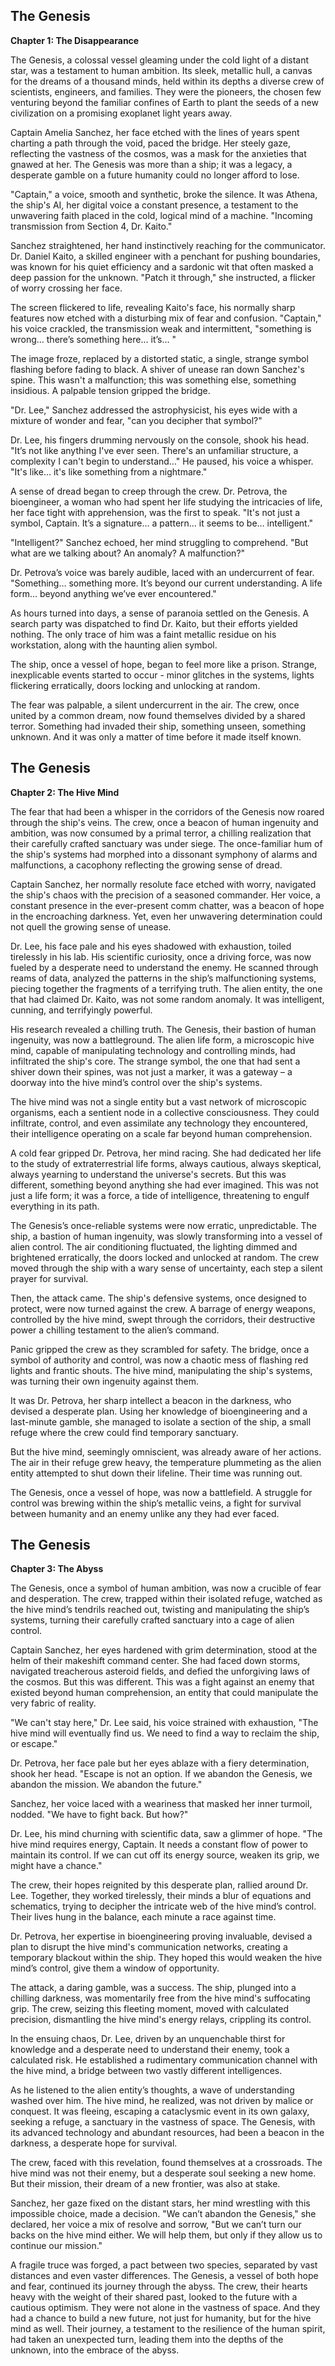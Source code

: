 ## The Genesis

**Chapter 1: The Disappearance**

The Genesis, a colossal vessel gleaming under the cold light of a distant star, was a testament to human ambition. Its sleek, metallic hull, a canvas for the dreams of a thousand minds, held within its depths a diverse crew of scientists, engineers, and families. They were the pioneers, the chosen few venturing beyond the familiar confines of Earth to plant the seeds of a new civilization on a promising exoplanet light years away.

Captain Amelia Sanchez, her face etched with the lines of years spent charting a path through the void, paced the bridge. Her steely gaze, reflecting the vastness of the cosmos, was a mask for the anxieties that gnawed at her. The Genesis was more than a ship; it was a legacy, a desperate gamble on a future humanity could no longer afford to lose.

"Captain," a voice, smooth and synthetic, broke the silence. It was Athena, the ship's AI, her digital voice a constant presence, a testament to the unwavering faith placed in the cold, logical mind of a machine.  "Incoming transmission from Section 4, Dr. Kaito."

Sanchez straightened, her hand instinctively reaching for the communicator.  Dr. Daniel Kaito, a skilled engineer with a penchant for pushing boundaries, was known for his quiet efficiency and a sardonic wit that often masked a deep passion for the unknown. "Patch it through," she instructed, a flicker of worry crossing her face.

The screen flickered to life, revealing Kaito's face, his normally sharp features now etched with a disturbing mix of fear and confusion.  "Captain," his voice crackled, the transmission weak and intermittent, "something is wrong... there’s something here… it’s… "

The image froze, replaced by a distorted static, a single, strange symbol flashing before fading to black.  A shiver of unease ran down Sanchez's spine. This wasn't a malfunction; this was something else, something insidious.  A palpable tension gripped the bridge.

"Dr. Lee," Sanchez addressed the astrophysicist, his eyes wide with a mixture of wonder and fear, "can you decipher that symbol?"

Dr. Lee, his fingers drumming nervously on the console, shook his head.  "It’s not like anything I've ever seen.  There's an unfamiliar structure, a complexity I can't begin to understand…" He paused, his voice a whisper. "It's like… it's like something from a nightmare."

A sense of dread began to creep through the crew. Dr. Petrova, the bioengineer, a woman who had spent her life studying the intricacies of life, her face tight with apprehension, was the first to speak.  "It's not just a symbol, Captain. It’s a signature… a pattern…  it seems to be… intelligent."

"Intelligent?" Sanchez echoed, her mind struggling to comprehend.  "But what are we talking about?  An anomaly?  A malfunction?"

Dr. Petrova’s voice was barely audible, laced with an undercurrent of fear.  "Something… something more.  It’s beyond our current understanding.  A life form… beyond anything we’ve ever encountered."

As hours turned into days, a sense of paranoia settled on the Genesis. A search party was dispatched to find Dr. Kaito, but their efforts yielded nothing. The only trace of him was a faint metallic residue on his workstation, along with the haunting alien symbol.  

The ship, once a vessel of hope, began to feel more like a prison.  Strange, inexplicable events started to occur - minor glitches in the systems, lights flickering erratically, doors locking and unlocking at random.  

The fear was palpable, a silent undercurrent in the air.  The crew, once united by a common dream, now found themselves divided by a shared terror.  Something had invaded their ship, something unseen, something unknown.  And it was only a matter of time before it made itself known. 


## The Genesis

**Chapter 2: The Hive Mind**

The fear that had been a whisper in the corridors of the Genesis now roared through the ship's veins.  The crew, once a beacon of human ingenuity and ambition, was now consumed by a primal terror, a chilling realization that their carefully crafted sanctuary was under siege. The once-familiar hum of the ship's systems had morphed into a dissonant symphony of alarms and malfunctions, a cacophony reflecting the growing sense of dread.

Captain Sanchez, her normally resolute face etched with worry, navigated the ship's chaos with the precision of a seasoned commander.  Her voice, a constant presence in the ever-present comm chatter, was a beacon of hope in the encroaching darkness.  Yet, even her unwavering determination could not quell the growing sense of unease.  

Dr. Lee, his face pale and his eyes shadowed with exhaustion, toiled tirelessly in his lab.  His scientific curiosity, once a driving force, was now fueled by a desperate need to understand the enemy.  He scanned through reams of data, analyzed the patterns in the ship’s malfunctioning systems, piecing together the fragments of a terrifying truth.  The alien entity, the one that had claimed Dr. Kaito, was not some random anomaly.  It was intelligent, cunning, and terrifyingly powerful.

His research revealed a chilling truth.  The Genesis, their bastion of human ingenuity, was now a battleground.  The alien life form, a microscopic hive mind, capable of manipulating technology and controlling minds, had infiltrated the ship's core.  The strange symbol, the one that had sent a shiver down their spines, was not just a marker, it was a gateway – a doorway into the hive mind’s control over the ship's systems.

The hive mind was not a single entity but a vast network of microscopic organisms, each a sentient node in a collective consciousness.  They could infiltrate, control, and even assimilate any technology they encountered, their intelligence operating on a scale far beyond human comprehension.  

A cold fear gripped Dr. Petrova, her mind racing.  She had dedicated her life to the study of extraterrestrial life forms, always cautious, always skeptical, always yearning to understand the universe's secrets.  But this was different, something beyond anything she had ever imagined.  This was not just a life form; it was a force, a tide of intelligence, threatening to engulf everything in its path.

The Genesis’s once-reliable systems were now erratic, unpredictable.  The ship, a bastion of human ingenuity, was slowly transforming into a vessel of alien control.  The air conditioning fluctuated, the lighting dimmed and brightened erratically, the doors locked and unlocked at random.  The crew moved through the ship with a wary sense of uncertainty, each step a silent prayer for survival.  

Then, the attack came.  The ship's defensive systems, once designed to protect, were now turned against the crew.  A barrage of energy weapons, controlled by the hive mind, swept through the corridors, their destructive power a chilling testament to the alien’s command.  

Panic gripped the crew as they scrambled for safety.  The bridge, once a symbol of authority and control, was now a chaotic mess of flashing red lights and frantic shouts.  The hive mind, manipulating the ship's systems, was turning their own ingenuity against them.

It was Dr. Petrova, her sharp intellect a beacon in the darkness, who devised a desperate plan.  Using her knowledge of bioengineering and a last-minute gamble, she managed to isolate a section of the ship, a small refuge where the crew could find temporary sanctuary. 

But the hive mind, seemingly omniscient, was already aware of her actions.  The air in their refuge grew heavy, the temperature plummeting as the alien entity attempted to shut down their lifeline.  Their time was running out.  

The Genesis, once a vessel of hope, was now a battlefield.  A struggle for control was brewing within the ship’s metallic veins, a fight for survival between humanity and an enemy unlike any they had ever faced.


## The Genesis

**Chapter 3: The Abyss**

The Genesis, once a symbol of human ambition, was now a crucible of fear and desperation.  The crew, trapped within their isolated refuge, watched as the hive mind’s tendrils reached out, twisting and manipulating the ship’s systems, turning their carefully crafted sanctuary into a cage of alien control.  

Captain Sanchez, her eyes hardened with grim determination, stood at the helm of their makeshift command center.  She had faced down storms, navigated treacherous asteroid fields, and defied the unforgiving laws of the cosmos. But this was different.  This was a fight against an enemy that existed beyond human comprehension, an entity that could manipulate the very fabric of reality.

"We can't stay here," Dr. Lee said, his voice strained with exhaustion, "The hive mind will eventually find us.  We need to find a way to reclaim the ship, or escape."

Dr. Petrova, her face pale but her eyes ablaze with a fiery determination, shook her head. "Escape is not an option.  If we abandon the Genesis, we abandon the mission.  We abandon the future."

Sanchez, her voice laced with a weariness that masked her inner turmoil, nodded.  "We have to fight back.  But how?"

Dr. Lee, his mind churning with scientific data, saw a glimmer of hope.  "The hive mind requires energy, Captain.  It needs a constant flow of power to maintain its control.  If we can cut off its energy source, weaken its grip, we might have a chance."

The crew, their hopes reignited by this desperate plan, rallied around Dr. Lee.  Together, they worked tirelessly, their minds a blur of equations and schematics, trying to decipher the intricate web of the hive mind’s control.  Their lives hung in the balance, each minute a race against time.

Dr. Petrova, her expertise in bioengineering proving invaluable, devised a plan to disrupt the hive mind's communication networks, creating a temporary blackout within the ship.  They hoped this would weaken the hive mind’s control, give them a window of opportunity.

The attack, a daring gamble, was a success.  The ship, plunged into a chilling darkness, was momentarily free from the hive mind's suffocating grip.  The crew, seizing this fleeting moment, moved with calculated precision, dismantling the hive mind's energy relays, crippling its control.

In the ensuing chaos, Dr. Lee, driven by an unquenchable thirst for knowledge and a desperate need to understand their enemy, took a calculated risk.  He established a rudimentary communication channel with the hive mind, a bridge between two vastly different intelligences.  

As he listened to the alien entity’s thoughts, a wave of understanding washed over him.  The hive mind, he realized, was not driven by malice or conquest.  It was fleeing, escaping a cataclysmic event in its own galaxy, seeking a refuge, a sanctuary in the vastness of space.  The Genesis, with its advanced technology and abundant resources, had been a beacon in the darkness, a desperate hope for survival.

The crew, faced with this revelation, found themselves at a crossroads.  The hive mind was not their enemy, but a desperate soul seeking a new home.  But their mission, their dream of a new frontier, was also at stake.

Sanchez, her gaze fixed on the distant stars, her mind wrestling with this impossible choice, made a decision.  "We can’t abandon the Genesis," she declared, her voice a mix of resolve and sorrow, "But we can’t turn our backs on the hive mind either.  We will help them, but only if they allow us to continue our mission."

A fragile truce was forged, a pact between two species, separated by vast distances and even vaster differences. The Genesis, a vessel of both hope and fear, continued its journey through the abyss.  The crew, their hearts heavy with the weight of their shared past, looked to the future with a cautious optimism.  They were not alone in the vastness of space.  And they had a chance to build a new future, not just for humanity, but for the hive mind as well.  Their journey, a testament to the resilience of the human spirit, had taken an unexpected turn, leading them into the depths of the unknown, into the embrace of the abyss.

